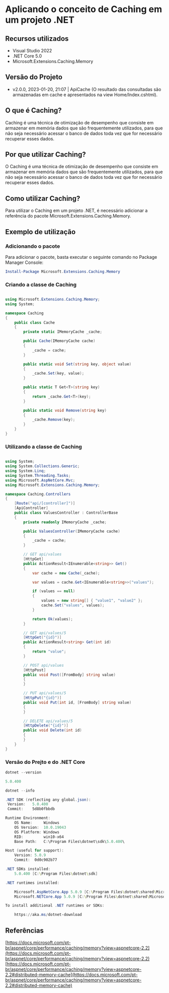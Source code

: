 # Aplicando o conceito de Caching em um projeto .NET

## Recursos utilizados

- Visual Studio 2022
- .NET Core 5.0
- Microsoft.Extensions.Caching.Memory

## Versão do Projeto

- v2.0.0, 2023-01-20, 21:07 | ApiCache (O resultado das consultadas são armazenadas em cache e apresentados na view Home/Index.cshtml).


## O que é Caching?

Caching é uma técnica de otimização de desempenho que consiste em armazenar em memória dados que são frequentemente utilizados, para que não seja necessário acessar o banco de dados toda vez que for necessário recuperar esses dados.

## Por que utilizar Caching?

O Caching é uma técnica de otimização de desempenho que consiste em armazenar em memória dados que são frequentemente utilizados, para que não seja necessário acessar o banco de dados toda vez que for necessário recuperar esses dados.

## Como utilizar Caching?

Para utilizar o Caching em um projeto .NET, é necessário adicionar a referência do pacote Microsoft.Extensions.Caching.Memory.

## Exemplo de utilização

### Adicionando o pacote

Para adicionar o pacote, basta executar o seguinte comando no Package Manager Console:

```powershell
Install-Package Microsoft.Extensions.Caching.Memory
```

### Criando a classe de Caching

```csharp

using Microsoft.Extensions.Caching.Memory;
using System;

namespace Caching
{
    public class Cache
    {
        private static IMemoryCache _cache;

        public Cache(IMemoryCache cache)
        {
            _cache = cache;
        }

        public static void Set(string key, object value)
        {
            _cache.Set(key, value);
        }

        public static T Get<T>(string key)
        {
            return _cache.Get<T>(key);
        }

        public static void Remove(string key)
        {
            _cache.Remove(key);
        }
    }
}

```

### Utilizando a classe de Caching

```csharp

using System;
using System.Collections.Generic;
using System.Linq;
using System.Threading.Tasks;
using Microsoft.AspNetCore.Mvc;
using Microsoft.Extensions.Caching.Memory;

namespace Caching.Controllers
{
    [Route("api/[controller]")]
    [ApiController]
    public class ValuesController : ControllerBase
    {
        private readonly IMemoryCache _cache;

        public ValuesController(IMemoryCache cache)
        {
            _cache = cache;
        }

        // GET api/values
        [HttpGet]
        public ActionResult<IEnumerable<string>> Get()
        {
            var cache = new Cache(_cache);

            var values = cache.Get<IEnumerable<string>>("values");

            if (values == null)
            {
                values = new string[] { "value1", "value2" };
                cache.Set("values", values);
            }

            return Ok(values);
        }

        // GET api/values/5
        [HttpGet("{id}")]
        public ActionResult<string> Get(int id)
        {
            return "value";
        }

        // POST api/values
        [HttpPost]
        public void Post([FromBody] string value)
        {
        }

        // PUT api/values/5
        [HttpPut("{id}")]
        public void Put(int id, [FromBody] string value)
        {
        }

        // DELETE api/values/5
        [HttpDelete("{id}")]
        public void Delete(int id)
        {
        }
    }
}

```


### Versão do Prejto e do .NET Core

```powershell
dotnet --version
```

```powershell
5.0.400
```

```powershell
dotnet --info
```

```powershell
.NET SDK (reflecting any global.json):
 Version:   5.0.400
 Commit:    5d8b0fbbdb

Runtime Environment:
    OS Name:     Windows
    OS Version:  10.0.19043
    OS Platform: Windows
    RID:         win10-x64
    Base Path:   C:\Program Files\dotnet\sdk\5.0.400\

Host (useful for support):
    Version: 5.0.9
    Commit:  0d0c902b77

.NET SDKs installed:
    5.0.400 [C:\Program Files\dotnet\sdk]

.NET runtimes installed:

    Microsoft.AspNetCore.App 5.0.9 [C:\Program Files\dotnet\shared\Microsoft.AspNetCore.App]
    Microsoft.NETCore.App 5.0.9 [C:\Program Files\dotnet\shared\Microsoft.NETCore.App]

To install additional .NET runtimes or SDKs:

    https://aka.ms/dotnet-download
```




## Referências

[https://docs.microsoft.com/pt-br/aspnet/core/performance/caching/memory?view=aspnetcore-2.2](https://docs.microsoft.com/pt-br/aspnet/core/performance/caching/memory?view=aspnetcore-2.2)
[https://docs.microsoft.com/pt-br/aspnet/core/performance/caching/memory?view=aspnetcore-2.2#distributed-memory-cache](https://docs.microsoft.com/pt-br/aspnet/core/performance/caching/memory?view=aspnetcore-2.2#distributed-memory-cache)
